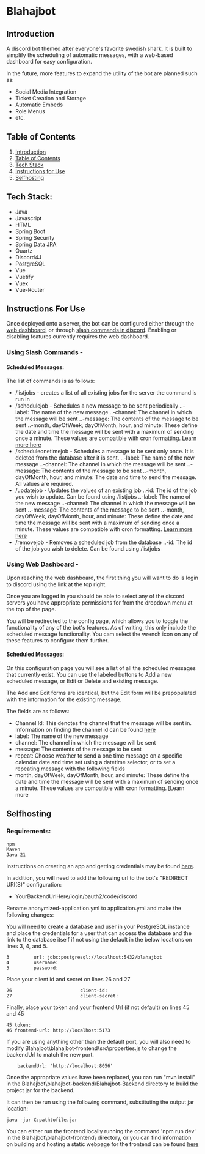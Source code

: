 # Blahajbot

## Introduction

A discord bot themed after everyone's favorite swedish shark. It is built to simplify the scheduling of automatic messages, with a web-based dashboard for easy configuration.

In the future, more features to expand the utility of the bot are planned such as:
* Social Media Integration
* Ticket Creation and Storage
* Automatic Embeds
* Role Menus
* etc.

## Table of Contents
1. [Introduction](https://github.com/Ene-AI/blahaj-bot/tree/master#introduction)
2. [Table of Contents](https://github.com/Ene-AI/blahaj-bot/tree/master#table-of-contents)
3. [Tech Stack](https://github.com/Ene-AI/blahaj-bot/tree/master#tech-stack)
4. [Instructions for Use](https://github.com/Ene-AI/blahaj-bot/tree/master#instructions-for-use)
5. [Selfhosting](https://github.com/Ene-AI/blahaj-bot/tree/master#selfhosting)

## Tech Stack:
* Java
* Javascript
* HTML
* Spring Boot
* Spring Security
* Spring Data JPA
* Quartz
* Discord4J
* PostgreSQL
* Vue
* Vuetify
* Vuex
* Vue-Router

## Instructions For Use
Once deployed onto a server, the bot can be configured either through the [web dashboard](https://github.com/Ene-AI/blahaj-bot/tree/master#using-web-dashboard--), or through [slash commands in discord](https://github.com/Ene-AI/blahaj-bot/tree/master#using-slash-commands--).
Enabling or disabling features currently requires the web dashboard.

### Using Slash Commands - 
#### Scheduled Messages:

The list of commands is as follows:
* /listjobs - creates a list of all existing jobs for the server the command is run in
* /schedulejob - Schedules a new message to be sent periodically
  ..-label: The name of the new message
  ..-channel: The channel in which the message will be sent
  ..-message: The contents of the message to be sent
  ..-month, dayOfWeek, dayOfMonth, hour, and minute: These define the date and time the message will be sent with a maximum of sending once a minute. These values are compatible with cron formatting. [Learn more here][Cron Info Link]
* /scheduleonetimejob - Schedules a message to be sent only once. It is deleted from the database after it is sent.
  ..-label: The name of the new message
  ..-channel: The channel in which the message will be sent
  ..-message: The contents of the message to be sent
  ..-month, dayOfMonth, hour, and minute: The date and time to send the message. All values are required.
* /updatejob - Updates the values of an existing job
  ..-id: The id of the job you wish to update. Can be found using /listjobs
  ..-label: The name of the new message
  ..-channel: The channel in which the message will be sent
  ..-message: The contents of the message to be sent
  ..-month, dayOfWeek, dayOfMonth, hour, and minute: These define the date and time the message will be sent with a maximum of sending once a minute. These values are compatible with cron formatting. [Learn more here][Cron Info Link]
* /removejob - Removes a scheduled job from the database
  ..-id: The id of the job you wish to delete. Can be found using /listjobs

### Using Web Dashboard - 

Upon reaching the web dashboard, the first thing you will want to do is login to discord using the link at the top right.

Once you are logged in you should be able to select any of the discord servers you have appropriate permissions for from the dropdown menu at the top of the page.

You will be redirected to the config page, which allows you to toggle the functionality of any of the bot's features. As of writing, this only include the scheduled message functionality. You cam select the wrench icon on any of these features to configure them further.

#### Scheduled Messages:
On this configuration page you will see a list of all the scheduled messages that currently exist. You can use the labeled buttons to Add a new scheduled message, or Edit or Delete and existing message.

The Add and Edit forms are identical, but the Edit form will be prepopulated with the information for the existing message. 

The fields are as follows:
* Channel Id: This denotes the channel that the message will be sent in. Information on finding the channel id can be found [here][Channel ID Info Link]
* label: The name of the new message
* channel: The channel in which the message will be sent
* message: The contents of the message to be sent
* repeat: Choose weather to send a one time message on a specific calendar date and time set using a datetime selector, or to set a repeating message with the following fields
* month, dayOfWeek, dayOfMonth, hour, and minute: These define the date and time the message will be sent with a maximum of sending once a minute. These values are compatible with cron formatting. [Learn more 

## Selfhosting
### Requirements:
```
npm
Maven
Java 21
```
Instructions on creating an app and getting credentials may be found [here][Discord App Setup].

In addition, you will need to add the following url to the bot's "REDIRECT URI(S)" configuration:
* YourBackendUrlHere/login/oauth2/code/discord

Rename anonymized-application.yml to application.yml and make the following changes:

You will need to create a database and user in your PostgreSQL instance and place the credentials for a user that can access the database and the link to the database itself if not using the default in the below locations on lines 3, 4, and 5.
```
3         url: jdbc:postgresql://localhost:5432/blahajbot
4         username: 
5         password: 
```
Place your client id and secret on lines 26 and 27
```
26                         client-id:
27                         client-secret:
```
Finally, place your token and your frontend Url (if not default) on lines 45 and 45
```
45 token:
46 frontend-url: http://localhost:5173
```

If you are using anything other than the default port, you will also need to modify Blahajbot\blahajbot-frontend\src\properties.js to change the backendUrl to match the new port.
```
    backendUrl: 'http://localhost:8056'
```

Once the appropriate values have been replaced, you can run "mvn install" in the Blahajbot\blahajbot-backend\Blahajbot-Backend directory to build the project jar for the backend.

It can then be run using the following command, substituting the output jar location:
```
java -jar C:pathtofile.jar
```
You can either run the frontend locally running the command 'npm run dev' in the Blahajbot\blahajbot-frontend\ directory, or you can find information on building and hosting a static webpage for the frontend can be found [here][Static Webpage Hosting Vite]




[Cron Info Link]: https://www.ibm.com/docs/en/db2oc?topic=task-unix-cron-format
[Channel ID Info Link]: https://support.discord.com/hc/en-us/articles/206346498-Where-can-I-find-my-User-Server-Message-ID
[Discord App Setup]: https://github.com/reactiflux/discord-irc/wiki/Creating-a-discord-bot-&-getting-a-token
[Static Webpage Hosting Vite]: https://vitejs.dev/guide/static-deploy
